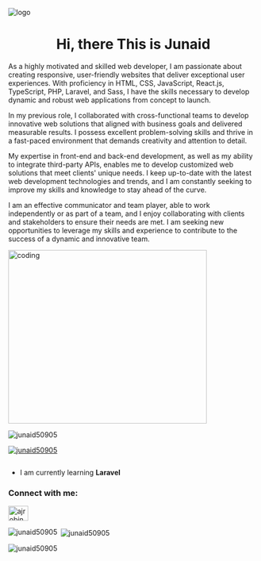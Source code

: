 ![logo](https://i.ibb.co/VjntyxQ/White-Minimalist-Profile-Linked-In-Banner-1.png?w=2000)
<h1 align="center">Hi, there This is Junaid</h1>
<p>As a highly motivated and skilled web developer, I am passionate about creating responsive, user-friendly websites that deliver exceptional user experiences. With proficiency in HTML, CSS, JavaScript, React.js, TypeScript, PHP, Laravel, and Sass, I have the skills necessary to develop dynamic and robust web applications from concept to launch.

In my previous role, I collaborated with cross-functional teams to develop innovative web solutions that aligned with business goals and delivered measurable results. I possess excellent problem-solving skills and thrive in a fast-paced environment that demands creativity and attention to detail.

My expertise in front-end and back-end development, as well as my ability to integrate third-party APIs, enables me to develop customized web solutions that meet clients' unique needs. I keep up-to-date with the latest web development technologies and trends, and I am constantly seeking to improve my skills and knowledge to stay ahead of the curve.

I am an effective communicator and team player, able to work independently or as part of a team, and I enjoy collaborating with clients and stakeholders to ensure their needs are met. I am seeking new opportunities to leverage my skills and experience to contribute to the success of a dynamic and innovative team.</p>
<img src="https://www.techbabble.zone/content/images/2021/07/46207-programmer-1.gif" alt="coding" width="400"
    height="350">


<p align="left"> <img
        src="https://komarev.com/ghpvc/?username=junaid50905&label=Profile%20views&color=0e75b6&style=flat"
        alt="junaid50905" /> </p>

<p align="left"> <a href="https://github.com/ryo-ma/github-profile-trophy"><img
            src="https://github-profile-trophy.vercel.app/?username=junaid50905" alt="junaid50905" /></a> </p>

<p align="left"> <a href="https://twitter.com/" target="blank"><img
            src="https://img.shields.io/twitter/follow/?logo=twitter&style=for-the-badge" alt="" /></a> </p>

- I am currently learning **Laravel**

<h3 align="left">Connect with me:</h3>
<p align="left">
    <a href="https://fb.com/ajrobin.hossain" target="blank"><img align="center"
            src="https://raw.githubusercontent.com/rahuldkjain/github-profile-readme-generator/master/src/images/icons/Social/facebook.svg"
            alt="ajrobin.hossain" height="30" width="40" /></a>
</p>


<p><img align="left"
        src="https://github-readme-stats.vercel.app/api/top-langs?username=junaid50905&show_icons=true&locale=en&layout=compact"
        alt="junaid50905" /></p>

<p>&nbsp;<img align="center"
        src="https://github-readme-stats.vercel.app/api?username=junaid50905&show_icons=true&locale=en"
        alt="junaid50905" /></p>

<p><img align="center" src="https://github-readme-streak-stats.herokuapp.com/?user=junaid50905&" alt="junaid50905" />
</p>
